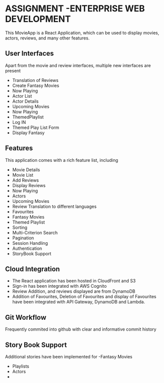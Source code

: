 # ASSIGNMENT -ENTERPRISE WEB DEVELOPMENT

This MovieApp is a React Application, which can be used to display movies, actors, reviews, and many other features.

## User Interfaces

Apart from the movie and review interfaces, multiple new interfaces are present

- Translation of Reviews
- Create Fantasy Movies
- Now Playing
- Actor List
- Actor Details
- Upcoming Movies
- Now Playing
- ThemedPlaylist
- Log IN
- Themed Play List Form
- Display Fantasy

##  Features

This application comes with a rich feature list, including

- Movie Details
- Movie List
- Add Reviews
- Display Reviews
- Now Playing
- Actors 
- Upcoming Movies
- Review Translation to different languages
- Favourites
- Fantasy Movies
- Themed Playlist
- Sorting
- Multi-Criterion Search
- Pagination
- Session Handling
- Authentication
- StoryBook Support

##  Cloud Integration

- The React application has been hosted in CloudFront and S3
- Sign-in has been integrated with AWS Cognito
- Review Addition, and reviews displayed are from DynamoDB
- Addition of Favourites, Deletion of Favourites and display of Favourites have been integrated with API Gateway, DynamoDB and Lambda.

##  Git Workflow
Frequently commited into github with clear and informative commit history


##  Story Book Support
Additional stories have been implemented for 
-Fantasy Movies
- Playlists
- Actors
- 

